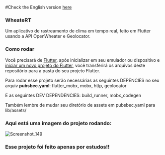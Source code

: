 #Check the English version <a href="README.md">here</a>


### WheateRT

Um aplicativo de rastreamento de clima em tempo real, feito em Flutter usando a API OpenWheater e Geolocator.

### Como rodar

Você precisará de <a href="https://docs.flutter.dev/get-started/install">Flutter</a>, após inicializar em seu emulador ou dispositivo e <a href="https://docs .flutter.dev/get-started/codelab">iniciar um novo projeto do Flutter</a>, você transferirá os arquivos deste repositório para a pasta do seu projeto Flutter.

Para rodar esse projeto serão necessárias as seguintes DEPENCIES no seu arquiv <strong>pubsbec.yaml</strong>:
flutter_mobx,
mobx,
http,
geolocator

E as seguintes DEV DEPENDENCIES:
build_runner,
mobx_codegen

Também lembre de mudar seu diretório de assets em pubsbec.yaml para lib/assets/

### Aqui está uma imagem do projeto rodando:
![Screenshot_149](https://user-images.githubusercontent.com/113607857/191507558-e2fd32de-571d-45f3-a7a3-a6b2d45d25a0.png)

### Esse projeto foi feito apenas por estudos!!
